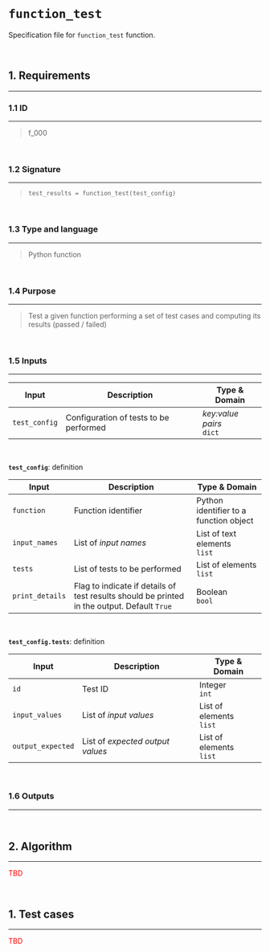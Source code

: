 # **`function_test`**

Specification file for `function_test` function.

<br>

## 1. Requirements
---

### 1.1 ID
---
> f_000

<br>

### 1.2 Signature
---
> `test_results = function_test(test_config)`

<br>

### 1.3 Type and language
---
> Python function

<br>

### 1.4 Purpose
---
> Test a given function performing a set of test cases and computing its results (passed / failed)

<br>

### 1.5 Inputs
---

| Input | Description | Type & Domain |
|---|---|---|
| `test_config` | Configuration of tests to be performed | *key:value pairs* <br> `dict`

<br>

**`test_config`**: definition

| Input | Description | Type & Domain |
|---|---|---|
| `function` | Function identifier | Python identifier to a function object |
| `input_names` | List of *input names* | List of text elements <br> `list` |
| `tests` | List of tests to be performed | List of elements <br> `list` |
| `print_details` | Flag to indicate if details of test results should be printed in the output. Default `True` | Boolean <br> `bool` |

<br>

**`test_config.tests`**: definition

| Input | Description | Type & Domain |
|---|---|---|
| `id` | Test ID | Integer <br> `int` |
| `input_values` | List of *input values* | List of elements <br> `list` |
| `output_expected` | List of *expected output values* | List of elements <br> `list` |

<br>

### 1.6 Outputs
---



<br>

## 2. Algorithm
---

<span style='color:red'>TBD</span>

<br>

## 1. Test cases
---

<span style='color:red'>TBD</span>